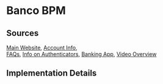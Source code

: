 # Banco BPM

## Sources
[Main Website](https://www.bancobpmspa.com/categoria/privati/),	[Account Info](https://www.bancobpmspa.com/categoria/servizi-online-privati/),	
[FAQs](https://youweb.bancobpm.it/faq.html),	[Info on Authenticators](https://youweb.bancobpm.it/HT/PDF/guida_token_youweb.pdf),	
[Banking App](https://play.google.com/store/apps/details?id=com.lynxspa.bancopopolare),	
[Video Overview](https://www.youtube.com/watch?v=SsMeujqFKL0)

## Implementation Details
